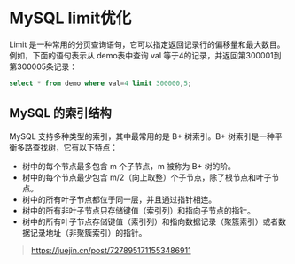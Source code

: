 # MySQL limit优化

Limit 是一种常用的分页查询语句，它可以指定返回记录行的偏移量和最大数目。例如，下面的语句表示从 demo表中查询 val 等于4的记录，并返回第300001到第300005条记录：

```sql
select * from demo where val=4 limit 300000,5;
```

## MySQL 的索引结构

MySQL 支持多种类型的索引，其中最常用的是 B+ 树索引。B+ 树索引是一种平衡多路查找树，它有以下特点：

- 树中的每个节点最多包含 m 个子节点，m 被称为 B+ 树的阶。
- 树中的每个节点最少包含 m/2（向上取整）个子节点，除了根节点和叶子节点。
- 树中的所有叶子节点都位于同一层，并且通过指针相连。
- 树中的所有非叶子节点只存储键值（索引列）和指向子节点的指针。
- 树中的所有叶子节点存储键值（索引列）和指向数据记录（聚簇索引）或者数据记录地址（非聚簇索引）的指针。

 



> https://juejin.cn/post/7278951711553486911
